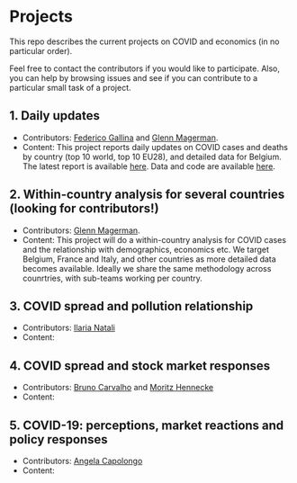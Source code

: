# Projects
This repo describes the current projects on COVID and economics (in no particular order).

Feel free to contact the contributors if you would like to participate.
Also, you can help by browsing issues and see if you can contribute to a particular small task of a project.


## 1. Daily updates
  - Contributors: [Federico Gallina](https://github.com/FedeGall) and [Glenn Magerman](https://github.com/glennmagerman).
  - Content: This project reports daily updates on COVID cases and deaths by country (top 10 world, top 10 EU28), and detailed data for Belgium. The latest report is available [here](https://learning-from-the-curve.github.io).
Data and code are available [here](https://github.com/Learning-from-the-curve/daily-updates).

## 2. Within-country analysis for several countries (looking for contributors!)
  - Contributors: [Glenn Magerman](https://github.com/glennmagerman).
  - Content: This project will do a within-country analysis for COVID cases and the relationship with demographics, economics etc. We target Belgium, France and Italy, and other countries as more detailed data becomes available. Ideally we share the same methodology across counrtries, with sub-teams working per country.
  
## 3. COVID spread and pollution relationship
  - Contributors: [Ilaria Natali](https://github.com/Ilaria0205)
  - Content: 
  
## 4. COVID spread and stock market responses
  - Contributors: [Bruno Carvalho](https://github.com/bmpcarvalho)  and [Moritz Hennecke](https://github.com/AAoritz)
  - Content: 
  
## 5. COVID-19: perceptions, market reactions and policy responses
  - Contributors: [Angela Capolongo](https://github.com/AngelaCapolongo)
   - Content: 
  





